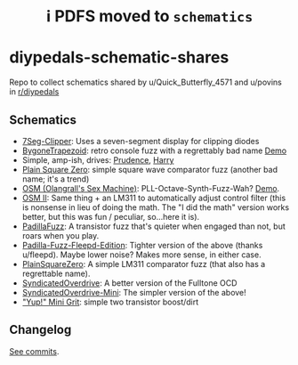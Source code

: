 <center>

# :information_source: PDFS moved to `schematics`

</center>

# diypedals-schematic-shares
Repo to collect schematics shared by u/Quick_Butterfly_4571 and u/povins in [r/diypedals](https://www.reddit.com/r/diypedals/)

## Schematics

 - [7Seg-Clipper](./schematics/7Seg-Clipper.pdf): Uses a seven-segment display for clipping diodes
 - [BygoneTrapezoid](./schematics/BygoneTrapezoid.pdf): retro console fuzz with a regrettably bad name [Demo](https://www.reddit.com/r/diypedals/comments/1hxj0g6/so_you_want_to_make_consoley_synth_fuzzes_eh/)
 - Simple, amp-ish, drives: [Prudence](./schematics/Prudence.pdf), [Harry](./schematics/Harry.pdf)
 - [Plain Square Zero](./schematics/PlainSquareZero.pdf): simple square wave comparator fuzz (another bad name; it's a trend)
 - [OSM (Olangrall's Sex Machine)](./schematics/OSM.pdf): PLL-Octave-Synth-Fuzz-Wah? [Demo](https://www.reddit.com/r/diypedals/comments/1i2f116/everything_is_a_clone_of_something/).
 - [OSM II](./schematics/OSM2.pdf): Same thing + an LM311 to automatically adjust control filter (this is nonsense in lieu of doing the math. The "I did the math" version works better, but this was fun / peculiar, so...here it is).
 - [PadillaFuzz](./schematics/PadillaFuzz.pdf): A transistor fuzz that's quieter when engaged than not, but roars when you play.
 - [Padilla-Fuzz-Fleepd-Edition](./schematics/Padilla-Fuzz-Fleepd-Edition.pdf): Tighter version of the above (thanks u/fleepd). Maybe lower noise? Makes more sense, in either case.
 - [PlainSquareZero](./schematics/PlainSquareZero.pdf): A simple LM311 comparator fuzz (that also has a regrettable name).
 - [SyndicatedOverdrive](./schematics/SyndicatedOverdrive.pdf): A better version of the Fulltone OCD
 - [SyndicatedOverdrive-Mini](./schematics/SyndicatedOverdrive-Mini.pdf): The simpler version of the above!
 - ["Yup!" Mini Grit](./schematics/Yup-Mini-Grit.pdf): simple two transistor boost/dirt


## Changelog

[See commits](https://github.com/QuickButterfly4571/diypedals-schematic-shares/commits/main/).
